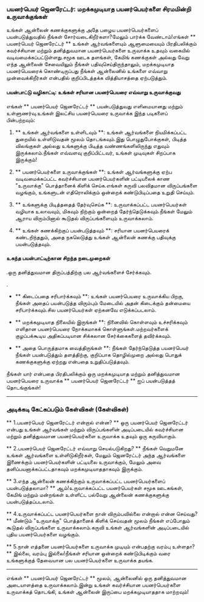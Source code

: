 ### பயனர்பெயர் ஜெனரேட்டர்: மறக்கமுடியாத பயனர்பெயர்களை சிரமமின்றி உருவாக்குங்கள்

உங்கள் ஆன்லைன் கணக்குகளுக்கு அதே பழைய பயனர்பெயர்களைப் பயன்படுத்துவதில் நீங்கள் சோர்வடைகிறீர்களா?மேலும் பார்க்க வேண்டாம்!எங்கள் ** பயனர்பெயர் ஜெனரேட்டர் ** உங்கள் ஆர்வங்களையும் ஆளுமையையும் பிரதிபலிக்கும் கவர்ச்சியான மற்றும் தனித்துவமான பயனர்பெயர்களை உருவாக்க உதவும் வகையில் வடிவமைக்கப்பட்டுள்ளது.சமூக ஊடக தளங்கள், கேமிங் கணக்குகள் அல்லது வேறு எந்த ஆன்லைன் சேவையிலும் நீங்கள் பதிவுசெய்திருந்தாலும், மறக்கமுடியாத பயனர்பெயரைக் கொண்டிருப்பது நீங்கள் ஆன்லைனில் உங்களை எவ்வாறு முன்வைக்கிறீர்கள் என்பதில் குறிப்பிடத்தக்க வித்தியாசத்தை ஏற்படுத்தும்.

#### பயன்பாட்டு வழிகாட்டி: உங்கள் சரியான பயனர்பெயரை எவ்வாறு உருவாக்குவது

எங்கள் ** பயனர்பெயர் ஜெனரேட்டர் ** பயன்படுத்துவது எளிமையானது மற்றும் உள்ளுணர்வு.உங்கள் இலட்சிய பயனர்பெயரை உருவாக்க இந்த படிகளைப் பின்பற்றவும்:

1. ** உங்கள் ஆர்வங்களை உள்ளிடவும் **: உங்கள் ஆர்வங்களை நியமிக்கப்பட்ட துறையில் உள்ளிடுவதன் மூலம் தொடங்கவும்.இது பொழுதுபோக்குகள், பிடித்த விலங்குகள் அல்லது உங்களுக்கு பிடித்த வண்ணங்களிலிருந்து எதுவும் இருக்கலாம்.நீங்கள் எவ்வளவு குறிப்பிட்டவர், உங்கள் முடிவுகள் சிறப்பாக இருக்கும்!

2. ** பயனர்பெயர்களை உருவாக்குங்கள் **: உங்கள் ஆர்வங்களுக்கு ஏற்ப வடிவமைக்கப்பட்ட கவர்ச்சியான பயனர்பெயர்களின் பட்டியலைக் காண "உருவாக்கு" பொத்தானைக் கிளிக் செய்க.எங்கள் கருவி பலவிதமான விருப்பங்களை வழங்கும், உங்களுடன் எதிரொலிக்கும் ஒன்றைக் கண்டுபிடிப்பதை உறுதி செய்யும்.

3. ** உங்களுக்கு பிடித்ததைத் தேர்வுசெய்க **: உருவாக்கப்பட்ட பயனர்பெயர்கள் வழியாக உலாவவும், மிகவும் நிற்கும் ஒன்றைத் தேர்ந்தெடுக்கவும்.நீங்கள் மேலும் ஆராய விரும்பினால் கூடுதல் விருப்பங்களையும் உருவாக்கலாம்.

4. ** உங்கள் கணக்கிற்குப் பயன்படுத்தவும் **: சரியான பயனர்பெயரைக் கண்டறிந்ததும், அதை நகலெடுத்து உங்கள் ஆன்லைன் கணக்கு பதிவுக்கு பயன்படுத்தவும்.

#### உகந்த பயன்பாட்டிற்கான சிறந்த நடைமுறைகள்

.ஒரு தனித்துவமான திருப்பத்திற்கு பல ஆர்வங்களைச் சேர்க்கவும்.

.

- ** கிடைப்பதை சரிபார்க்கவும் **: உங்கள் பயனர்பெயரை உருவாக்கிய பிறகு, நீங்கள் அதைப் பயன்படுத்த விரும்பும் மேடையில் அதன் கிடைக்கும் தன்மையை சரிபார்க்கவும்.சில பயனர்பெயர்கள் ஏற்கனவே எடுக்கப்படலாம்.

- ** மறக்கமுடியாத நிலையில் இருங்கள் **: நினைவில் கொள்ளவும் உச்சரிக்கவும் எளிதான பயனர்பெயரை நோக்கமாகக் கொள்ளுங்கள்.மற்றவர்களைக் குழப்பக்கூடிய அதிகப்படியான சிக்கலான சேர்க்கைகளைத் தவிர்க்கவும்.

- ** அதை பொருத்தமாக வைத்திருங்கள் **: நீங்கள் தேர்ந்தெடுத்த பயனர்பெயர் நீங்கள் பயன்படுத்தும் தளத்திற்கு, குறிப்பாக தொழில்முறை அல்லது பொதுக் கணக்குகளுக்கு ஏற்றது என்பதை உறுதிப்படுத்தவும்.

நீங்கள் யார் என்பதை பிரதிபலிக்கும் ஒரு மறக்கமுடியாத மற்றும் தனித்துவமான பயனர்பெயரை உருவாக்க ** பயனர்பெயர் ஜெனரேட்டர் ** ஐப் பயன்படுத்தத் தொடங்குங்கள்!

---

### அடிக்கடி கேட்கப்படும் கேள்விகள் (கேள்விகள்)

** 1.பயனர்பெயர் ஜெனரேட்டர் என்றால் என்ன? **
ஒரு பயனர்பெயர் ஜெனரேட்டர் என்பது உங்கள் ஆர்வங்கள் மற்றும் விருப்பங்களின் அடிப்படையில் கவர்ச்சியான மற்றும் தனித்துவமான பயனர்பெயர்களை உருவாக்க உதவும் ஒரு கருவியாகும்.

** 2.பயனர்பெயர் ஜெனரேட்டர் எவ்வாறு செயல்படுகிறது? **
நீங்கள் வெறுமனே உங்கள் ஆர்வங்களை உள்ளிடுகிறீர்கள், மேலும் ஜெனரேட்டர் அந்த ஆர்வங்களை இணைக்கும் பயனர்பெயர்களின் பட்டியலை உருவாக்கும், மேலும் அவை தனிப்பயனாக்கப்பட்டதாகவும் மறக்கமுடியாததாகவும் இருக்கும்.

** 3.எந்த ஆன்லைன் கணக்கிற்கும் உருவாக்கப்பட்ட பயனர்பெயர்களைப் பயன்படுத்தலாமா? **
ஆம்!உருவாக்கப்பட்ட பயனர்பெயர்கள் சமூக ஊடகங்கள், கேமிங் மற்றும் மன்றங்கள் உள்ளிட்ட பல்வேறு ஆன்லைன் கணக்குகளுக்கு பயன்படுத்தப்படலாம்.

** 4.உருவாக்கப்பட்ட பயனர்பெயர்களை நான் விரும்பவில்லை என்றால் என்ன செய்வது? **
மீண்டும் "உருவாக்கு" பொத்தானைக் கிளிக் செய்வதன் மூலம் நீங்கள் எப்போதும் கூடுதல் விருப்பங்களை உருவாக்கலாம்.கருவி உங்கள் ஆர்வங்களின் அடிப்படையில் புதிய பயனர்பெயர்களை வழங்கும்.

** 5.நான் எத்தனை பயனர்பெயர்களை உருவாக்க முடியும் என்பதற்கு வரம்பு உள்ளதா? **
இல்லை, வரம்பு இல்லை!நீங்கள் சரியான ஒன்றைக் கண்டுபிடிக்கும் வரை உங்களுக்குத் தேவையான பல பயனர்பெயர்களை உருவாக்க தயங்க.

---

எங்கள் ** பயனர்பெயர் ஜெனரேட்டர் ** மூலம், ஆன்லைனில் ஒரு தனித்துவமான அடையாளத்தை உருவாக்கலாம்.இன்று உங்கள் கவர்ச்சியான பயனர்பெயர்களை உருவாக்கத் தொடங்கி, உங்கள் ஆன்லைன் இருப்பை மறக்கமுடியாததாக மாற்றவும்!